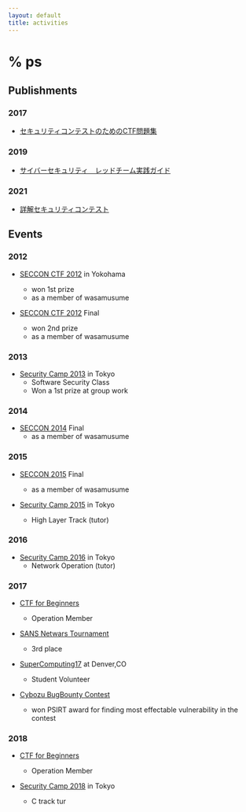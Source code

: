 ```yaml
---
layout: default
title: activities
---
```


# % ps

## Publishments

### 2017
* [セキュリティコンテストのためのCTF問題集](https://www.amazon.co.jp/dp/4839962138)

### 2019
* [サイバーセキュリティ　レッドチーム実践ガイド](https://www.amazon.co.jp/dp/4839967571/)

### 2021
* [詳解セキュリティコンテスト](https://book.mynavi.jp/ec/products/detail/id=122750)


## Events

### 2012

* [SECCON CTF 2012](http://seccon.jp) in Yokohama
  * won 1st prize
  * as a member of wasamusume


* [SECCON CTF 2012](http://seccon.jp) Final
  * won 2nd prize
  * as a member of wasamusume

### 2013

* [Security Camp 2013](https://www.ipa.go.jp/jinzai/renkei/camp2013/index.html) in Tokyo
  * Software Security Class
  * Won a 1st prize at group work


### 2014

* [SECCON 2014](http://2015.seccon.jp) Final
  * as a member of wasamusume

### 2015

* [SECCON 2015](http://2015.seccon.jp) Final
  * as a member of wasamusume


* [Security Camp 2015](https://www.ipa.go.jp/jinzai/camp/2015/zenkoku2015.html) in Tokyo
  * High Layer Track (tutor)


### 2016

* [Security Camp 2016](https://www.ipa.go.jp/jinzai/camp/2016/zenkoku2016.html) in Tokyo
  * Network Operation (tutor)


### 2017


* [CTF for Beginners](http://2017.seccon.jp/about/beginners.html)
  * Operation Member

* [SANS Netwars Tournament](https://www.nri-secure.co.jp/event/2017/netwars.html)
  * 3rd place

* [SuperComputing17](https://sc17.supercomputing.org) at Denver,CO
  * Student Volunteer

* [Cybozu BugBounty Contest](https://topics.cybozu.co.jp/news/2017/11/06-4448.html)
  * won PSIRT award for finding most effectable vulnerability in the contest


### 2018

* [CTF for Beginners](http://2017.seccon.jp/about/beginners.html)
  * Operation Member


* [Security Camp 2018](https://ipa.go.jp/jinzai/camp/2018/zenkoku2018_index.html) in Tokyo
  * C track tur
